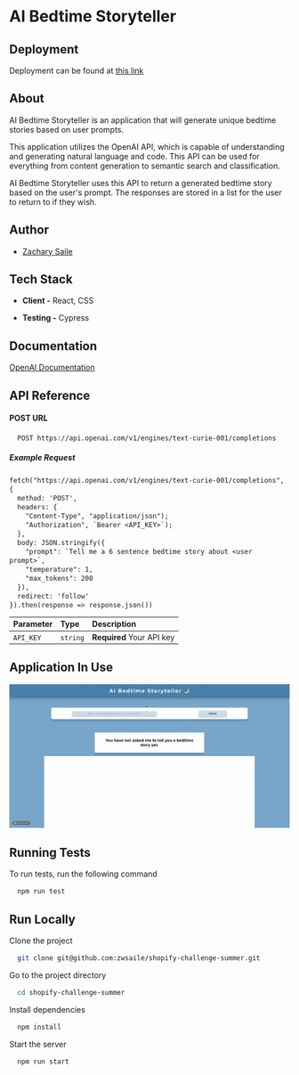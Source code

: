 # AI Bedtime Storyteller

## Deployment

Deployment can be found at [this link](https://zwsaile.github.io/shopify-challenge-summer/)

## About

AI Bedtime Storyteller is an application that will generate unique bedtime stories based on user prompts.

This application utilizes the OpenAI API, which is capable of understanding and generating natural language and code. This API can be used for everything from content generation to semantic search and classification.

AI Bedtime Storyteller uses this API to return a generated bedtime story based on the user's prompt. The responses are stored in a list for the user to return to if they wish.


## Author

- [Zachary Saile](https://www.github.com/zwsaile)


## Tech Stack

- **Client -** React, CSS

- **Testing -** Cypress


## Documentation

[OpenAI Documentation](https://beta.openai.com/docs/introduction)


## API Reference

#### POST URL

```http
  POST https://api.openai.com/v1/engines/text-curie-001/completions
```

##### Example Request

```
fetch("https://api.openai.com/v1/engines/text-curie-001/completions", {
  method: 'POST',
  headers: {
    "Content-Type", "application/json");
    "Authorization", `Bearer <API_KEY>`);
  },
  body: JSON.stringify({
    "prompt": `Tell me a 6 sentence bedtime story about <user prompt>`,
    "temperature": 1,
    "max_tokens": 200
  }),
  redirect: 'follow'
}).then(response => response.json())
```

| Parameter | Type     | Description                |
| :-------- | :------- | :------------------------- |
| `API_KEY` | `string` | **Required** Your API key |


## Application In Use

![App Screenshot](assets/app-in-use.gif)


## Running Tests

To run tests, run the following command

```bash
  npm run test
```


## Run Locally

Clone the project

```bash
  git clone git@github.com:zwsaile/shopify-challenge-summer.git
```

Go to the project directory

```bash
  cd shopify-challenge-summer
```

Install dependencies

```bash
  npm install
```

Start the server

```bash
  npm run start
```

